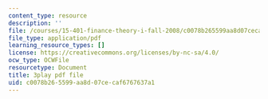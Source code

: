 ```yaml
---
content_type: resource
description: ''
file: /courses/15-401-finance-theory-i-fall-2008/c0078b265599aa8d07cecaf6767637a1_z2oQe6B1Qa4.pdf
file_type: application/pdf
learning_resource_types: []
license: https://creativecommons.org/licenses/by-nc-sa/4.0/
ocw_type: OCWFile
resourcetype: Document
title: 3play pdf file
uid: c0078b26-5599-aa8d-07ce-caf6767637a1
---
```

